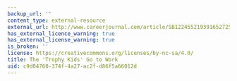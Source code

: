 ```yaml
---
backup_url: ''
content_type: external-resource
external_url: http://www.careerjournal.com/article/SB122455219391652725.html
has_external_licence_warning: true
has_external_license_warning: true
is_broken: ''
license: https://creativecommons.org/licenses/by-nc-sa/4.0/
title: The 'Trophy Kids' Go to Work
uid: c9d04760-374f-4a27-ac2f-d86f5a66012d
---
```

